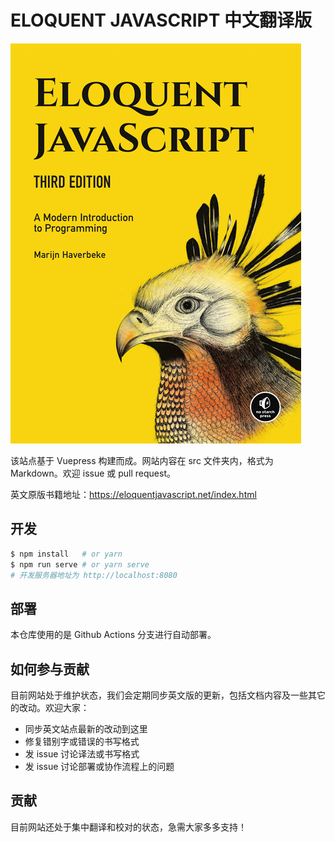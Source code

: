 # ELOQUENT JAVASCRIPT 中文翻译版

![ELOQUENT JAVASCRIPT](https://github.com/Limiandy/eloquent_javascript_zh/blob/main/assets/cover.jpg)     

该站点基于 Vuepress 构建而成。网站内容在 src 文件夹内，格式为 Markdown。欢迎 issue 或 pull request。

英文原版书籍地址：https://eloquentjavascript.net/index.html

## 开发

```bash
$ npm install   # or yarn
$ npm run serve # or yarn serve
# 开发服务器地址为 http://localhost:8080
```

## 部署

本仓库使用的是 Github Actions 分支进行自动部署。

## 如何参与贡献

目前网站处于维护状态，我们会定期同步英文版的更新，包括文档内容及一些其它的改动。欢迎大家：

- 同步英文站点最新的改动到这里
- 修复错别字或错误的书写格式
- 发 issue 讨论译法或书写格式
- 发 issue 讨论部署或协作流程上的问题

<!-- 有劳在翻译之前移步 [wiki](https://github.com/vuejs/docs-next-zh-cn/wiki) 了解相关注意事项。 -->

## 贡献

目前网站还处于集中翻译和校对的状态，急需大家多多支持！

<!-- 最新的文档/翻译贡献情况可以参阅 GitHub 提供的 [contributors](https://github.com/vuejs/docs-next-zh-cn/graphs/contributors) 页面。 -->
